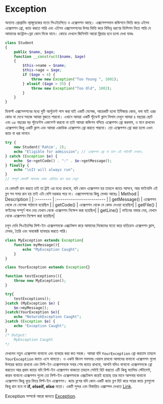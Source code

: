 # Exception
অন্যান্য প্রোগ্রামিং ল্যাঙ্গুয়েজের মতো পিএইচপিতে ও এক্সেপশন আছে। এক্সসেপশনাল কন্ডিশনে ভিত্তি করে এইসব এক্সেপশন থ্রো, ক্যাচ করতে পারি এবং এইসব এক্সসেপশনের উপর ভিত্তি করে বিভিন্ন ধরণের ডিসিশন নিতে পারি যে আমাদের কন্ট্রোল-ফ্লো কোন দিকে যাবে। কোডে দেখলে জিনিসটা আরো ক্লিয়ার হবে চলো দেখা যাকঃ 
```php
class Student
{
    public $name, $age;
    function __construct($name, $age)
    {
        $this->name = $name;
        $this->age = $age;
        if ($age < 4) {
            throw new Exception("Too Young ", 1001);
        } elseif ($age > 35) {
            throw new Exception("Too Old", 1002);
        }
    }
}
```
ডিফল্ট এক্সসেপশনের মধ্যে দুটি আর্গুমেন্ট পাস করা যাই একটি মেসেজ, আরেকটি হলো ইন্টিজার কোড, বলা যাই এরর কোড যা দেখে সহজে আমরা বুজতে পারবো। এখানে আমরা একটি স্টুডেন্ট ক্লাস নিলাম দেখুন আমরা ৪ বছরের ছোট এবং ৩৫ বছরের বড় স্টুডেন্টস একসেপ্ট করবো না তাই আমরা কন্ডিশন বসিয়ে এক্সেপশন থ্রো করলাম, ও মনে রাখবেন এক্সেপশন কিন্তু একটি ক্লাস এবং আমরা একাধিক এক্সেপশন থ্রো করতে পারবো। তো এক্সেপশন থ্রো করা হলো এখন ক্যাচ বা ধরা লাগবে
```php
try {
    new Student('Rahim', 2);
    echo "Eligible for admission"; // এক্সেপশন থ্রো না হলে এই লাইনটি দেখাবে.
} catch (Exception $e) {
    echo  $e->getCode() . ":" . $e->getMessage();
} finally {
    echo "\nIt will always run";
}
// সম্পূর্ণ কোডটি আপনার কোড এডিটরে রান করে দেখুন 
```
যে কোডটি রান করতে চাই তা ট্রাই এর মধ্যে রাখবো, যদি কোন এক্সেপশন হয় তাহলে ক্যাচে আসবে, আর ফাইনালি এই ব্লগ সব সময় রান হয় তাই এটা বেশি দরকার পরে না। এক্সসেপশনের কিছু মেথড আছেঃ
| Method    | Description                |
| :-------- | :------------------------- |
| getMessage() | এক্সেপশন থেকে যে মেসেজ পাঠানো হয়েছিল |
| getCode() | এক্সেপশন থেকে যে কোড দেওয়া হয়েছিল|
| getFile() | ফাইলের সম্পূর্ণ পাথ দেয় যেখান থেকে এক্সেপশন নিক্ষেপ করা হয়েছিল|
| getLine() | লাইনের নাম্বার দেয়, যেখান থেকে এক্সেপশন নিক্ষেপ করা হয়েছিল|

চলুন দেখি পিএইচপির বিল্ট-ইন এক্সেপশনকে এক্সটেন্ডস করে আমাদের নিজেদের মতো করে ব্যতিক্রম এক্সেপশন ক্লাস, মেথড, তৈরি এবং অবজেক্ট ব্যাবহার করতে পারি।
```php
class MyException extends Exception{
    function myMessage(){
        echo "MyException Caught";
    }
}

class YourException extends Exception{}

function testExceptions(){
    throw new MyException();
}

try{
    testExceptions();
}catch (MyException $e) {
    $e->myMessage();
}catch(YourException $e){
    echo "NetwrokException Caught";
}catch (Exception $e) {
    echo "Exception Caught";
}
/* Output:
    MyException Caught
*/
```
দেখলেন নতুন এক্সেপশন বানানো এবং ব্যবহার করা কত সহজ। আমরা যদি `YourException` থ্রো করতাম তাহলে `YourException` ক্যাচে এসে থামতো। ও একটা জিনস সবসময় খেয়াল রাখবো আমাদের বানানো এক্সেপশন গুলো উপরের ক্যাচে রাখবো এবং বিল্ট-ইন এক্সেপশনকে সবার শেষ ক্যাচে রাখবো, আপনি যদিও বানানো এক্সেপশনকে থ্রো করতেন আর প্রথম ক্যাচে যদি বিল্ট-ইন এক্সেপশন থাকতো তাহলে সেটাই হিট করতো এটি কিন্তু ভ্যালিড স্টেটমেন্ট, কারন বানানো এক্সেপশন গুলো তো বিল্ট-ইন এক্সেপশনকে এক্সটেন্ডস করেই হয়েছে তার মানে আপনার বানানো এক্সেপশন কিন্তু খুরে ফিরে বিল্ট-ইন এক্সেপশন। ক্যাচ ব্লগের যদি কোন একটি ক্যাচ ব্লগ হিট করে পরের ক্যাচ ব্লগগুলো কিন্তু রান হবে না __if, elseif, else__ মতো। একটি সুন্দর এবং বিস্তারিত এক্সাম্পল দেখতে [Link](./e3.php).

Exception সম্পর্কে আরো জানতে [Exception](https://www.w3schools.com/php/php_exceptions.asp).